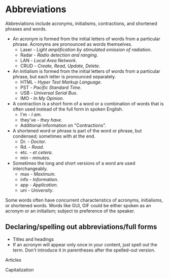 # Abbreviations

Abbreviations include acronyms, initialisms, contractions, and shortened phrases and words.

- An acronym is formed from the initial letters of words from a particular phrase. Acronyms are pronounced as words themselves.
  - Laser - *Light amplification by stimulated emission of radiation*.
  - Radar - *Radio detection and ranging*.
  - LAN - *Local Area Network*.
  - CRUD - *Create, Read, Update, Delete*.
- An initialism is formed from the initial letters of words from a particular phrase, but each letter is pronounced separately.
  - HTML - *Hyper Text Markup Language*.
  - PST - *Pacific Standard Time*.
  - USB - *Universal Serial Bus*.
  - IMO - *In My Opinion*.
- A contraction is a short form of a word or a combination of words that is often used instead of the full form in spoken English.
  - I'm - *I am*.
  - they've - *they have*.
  - Additional information on "Contractions".
- A shortened word or phrase is part of the word or phrase, but condensed; sometimes with at the end.
  - Dr. - *Doctor*.
  - Rd. - *Road*.
  - etc. - *et cetera*.
  - min - *minutes*.
- Sometimes the long and short versions of a word are used interchangeably.
  - max - *Maximum*.
  - info - *Information*.
  - app - *Application*.
  - uni - *University*.

Some words often have concurrent characteristics of acronyms, initialisms, or shortened words. Words like GUI, GIF could be either spoken as an acronym or an initialism; subject to preference of the speaker.

## Declaring/spelling out abbreviations/full forms
 - Titles and headings
 - If an acronym will appear only once in your content, just spell out the term. Don't introduce it in parentheses after the spelled-out version.

Articles

Capitalization
